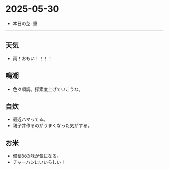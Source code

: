 # 2025-05-30

- 本日の芝: 重

---

## 天気
- 雨！おもい！！！！

## 鳴潮
- 色々順調。探索度上げていこうな。

## 自炊
- 最近ハマってる。
- 親子丼作るのがうまくなった気がする。

## お米
- 備蓄米の味が気になる。
- チャーハンにいいらしい！
